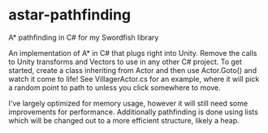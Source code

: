 # astar-pathfinding
A* pathfinding in C# for my Swordfish library

An implementation of A* in C# that plugs right into Unity. Remove the calls to Unity transforms and Vectors to use in any other C# project. To get started, create a class inheriting from Actor and then use Actor.Goto() and watch it come to life! See VillagerActor.cs for an example, where it will pick a random point to path to unless you click somewhere to move.

I've largely optimized for memory usage, however it will still need some improvements for performance. Additionally pathfinding is done using lists which will be changed out to a more efficient structure, likely a heap.

